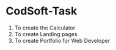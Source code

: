 # CodSoft-Task

1. To create the Calculator
2. To create Landing pages
3. To create Portfolio for Web Developer 
